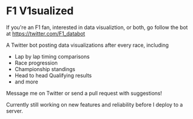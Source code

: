 # F1 V1sualized

If you're an F1 fan, interested in data visualiztion, or both, go follow the bot at https://twitter.com/F1_databot

A Twitter bot posting data visualizations after every race, including

- Lap by lap timing comparisons
- Race progression
- Championship standings
- Head to head Qualifying results
- and more

Message me on Twitter or send a pull request with suggestions!

Currently still working on new features and reliability before I deploy to a server.
